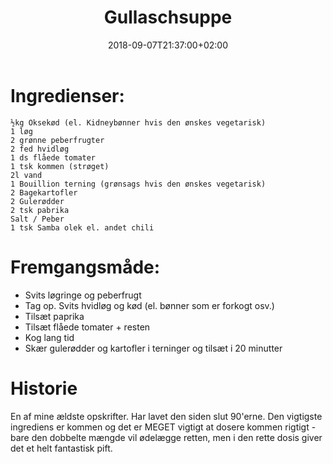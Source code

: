 ﻿---
title: "Gullaschsuppe"
date: 2018-09-07T21:37:00+02:00
draft: false
---
# Ingredienser:


	½kg Oksekød (el. Kidneybønner hvis den ønskes vegetarisk)
	1 løg
	2 grønne peberfrugter
	2 fed hvidløg
	1 ds flåede tomater
	1 tsk kommen (strøget)
	2l vand
	1 Bouillion terning (grønsags hvis den ønskes vegetarisk)
	2 Bagekartofler
	2 Gulerødder
	2 tsk pabrika
	Salt / Peber
	1 tsk Samba olek el. andet chili

# Fremgangsmåde:

* Svits løgringe og peberfrugt
* Tag op. Svits hvidløg og kød (el. bønner som er forkogt osv.)
* Tilsæt paprika
* Tilsæt flåede tomater + resten
* Kog lang tid
* Skær gulerødder og kartofler i terninger og tilsæt i 20 minutter

# Historie

En af mine ældste opskrifter. Har lavet den siden slut 90'erne. Den vigtigste ingrediens er kommen og det er MEGET vigtigt at dosere kommen rigtigt - bare den dobbelte mængde vil ødelægge retten, men i den rette dosis giver det et helt fantastisk pift.
